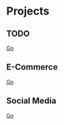 # Projects 

## TODO

[Go](01_TODO_List)

## E-Commerce

[Go](02_E_Commerce)

## Social Media

[Go](03_Social_Media)